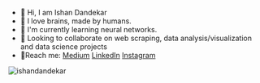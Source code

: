 - :wave: Hi, I am Ishan Dandekar
- :eyes: I love brains, made by humans.
- 🍒 I'm currently learning neural networks.
- 🔎 Looking to collaborate on web scraping, data analysis/visualization and data science projects
- 📝Reach me: [Medium](https://medium.com/@ishandandekar) [LinkedIn](https://www.linkedin.com/in/ishan-dandekar-2a4a17209/) [Instagram](https://www.instagram.com/ishandandek/)

<img src="https://github-readme-stats.vercel.app/api?username=ishandandekar&show_icons=true&theme=gotham" alt="ishandandekar" />
